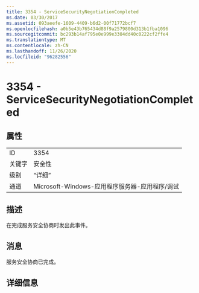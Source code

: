 ```yaml
---
title: 3354 - ServiceSecurityNegotiationCompleted
ms.date: 03/30/2017
ms.assetid: 093aeefe-1609-4409-b6d2-00f71772bcf7
ms.openlocfilehash: a0b5e43b765434d88f9a2579800d313b1fba1096
ms.sourcegitcommit: bc293b14af795e0e999e3304dd40c0222cf2ffe4
ms.translationtype: MT
ms.contentlocale: zh-CN
ms.lasthandoff: 11/26/2020
ms.locfileid: "96282556"
---
```

# <a name="3354---servicesecuritynegotiationcompleted"></a>3354 - ServiceSecurityNegotiationCompleted

## <a name="properties"></a>属性  
  
|||  
|-|-|  
|ID|3354|  
|关键字|安全性|  
|级别|“详细”|  
|通道|Microsoft-Windows-应用程序服务器-应用程序/调试|  
  
## <a name="description"></a>描述  

 在完成服务安全协商时发出此事件。  
  
## <a name="message"></a>消息  

 服务安全协商已完成。  
  
## <a name="details"></a>详细信息
